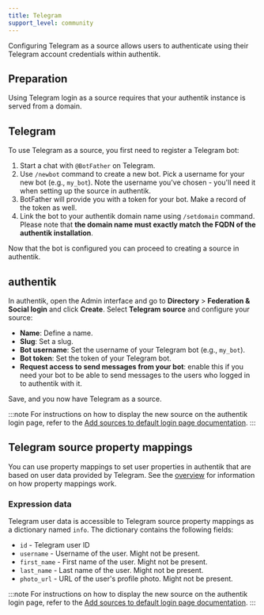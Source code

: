 ```yaml
---
title: Telegram
support_level: community
---
```


Configuring Telegram as a source allows users to authenticate using their Telegram account credentials within authentik.

## Preparation

Using Telegram login as a source requires that your authentik instance is served from a domain.

## Telegram

To use Telegram as a source, you first need to register a Telegram bot:

1. Start a chat with `@BotFather` on Telegram.
2. Use `/newbot` command to create a new bot. Pick a username for your new bot (e.g., `my_bot`).
   Note the username you've chosen - you'll need it when setting up the source in authentik.
3. BotFather will provide you with a token for your bot. Make a record of the token as well.
4. Link the bot to your authentik domain name using `/setdomain` command.
   Please note that **the domain name must exactly match the FQDN of the authentik installation**.

Now that the bot is configured you can proceed to creating a source in authentik.

## authentik

In authentik, open the Admin interface and go to **Directory** > **Federation & Social login** and click **Create**.
Select **Telegram source** and configure your source:

- **Name**: Define a name.
- **Slug**: Set a slug.
- **Bot username**: Set the username of your Telegram bot (e.g., `my_bot`).
- **Bot token**: Set the token of your Telegram bot.
- **Request access to send messages from your bot**: enable this if you need your bot to be able to
  send messages to the users who logged in to authentik with it.

Save, and you now have Telegram as a source.

:::note
For instructions on how to display the new source on the authentik login page, refer to the [Add sources to default login page documentation](../../index.md#add-sources-to-default-login-page).
:::

## Telegram source property mappings

You can use property mappings to set user properties in authentik that are based on user data provided by Telegram.
See the [overview](../../property-mappings/index.md) for information on how property mappings work.

### Expression data

Telegram user data is accessible to Telegram source property mappings as a dictionary named `info`.
The dictionary contains the following fields:

- `id` - Telegram user ID
- `username` - Username of the user. Might not be present.
- `first_name` - First name of the user. Might not be present.
- `last_name` - Last name of the user. Might not be present.
- `photo_url` - URL of the user's profile photo. Might not be present.

:::note
For instructions on how to display the new source on the authentik login page, refer to the [Add sources to default login page documentation](../../index.md#add-sources-to-default-login-page).
:::

